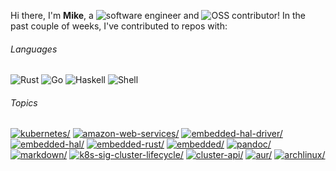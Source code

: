 Hi there, I'm **Mike**, a ![software engineer](https://img.shields.io/static/v1?style=flat-square&label=&message=software%20engineer&color=navy) and ![OSS contributor](https://img.shields.io/static/v1?style=flat-square&label=&message=OSS%20contributor&color=navy)! In the past couple of weeks, I've contributed to repos with:

###### Languages

![Rust](https://img.shields.io/static/v1?logo=Rust&logoColor=%23333&style=flat-square&label=&message=Rust&color=%23dea584) ![Go](https://img.shields.io/static/v1?logo=Go&logoColor=%23fff&style=flat-square&label=&message=Go&color=%2300ADD8) ![Haskell](https://img.shields.io/static/v1?logo=Haskell&logoColor=%23fff&style=flat-square&label=&message=Haskell&color=%235e5086) ![Shell](https://img.shields.io/static/v1?logo=gnu%20bash&logoColor=%23333&style=flat-square&label=&message=Shell&color=%2389e051)

###### Topics

<a href="https://github.com/topics/kubernetes"><img src="https://img.shields.io/static/v1?style=flat-square&label=&message=kubernetes&color=blue" alt=kubernetes/></a> <a href="https://github.com/topics/amazon-web-services"><img src="https://img.shields.io/static/v1?style=flat-square&label=&message=amazon-web-services&color=blue" alt=amazon-web-services/></a> <a href="https://github.com/topics/embedded-hal-driver"><img src="https://img.shields.io/static/v1?style=flat-square&label=&message=embedded-hal-driver&color=blue" alt=embedded-hal-driver/></a> <a href="https://github.com/topics/embedded-hal"><img src="https://img.shields.io/static/v1?style=flat-square&label=&message=embedded-hal&color=blue" alt=embedded-hal/></a> <a href="https://github.com/topics/embedded-rust"><img src="https://img.shields.io/static/v1?style=flat-square&label=&message=embedded-rust&color=blue" alt=embedded-rust/></a> <a href="https://github.com/topics/embedded"><img src="https://img.shields.io/static/v1?style=flat-square&label=&message=embedded&color=blue" alt=embedded/></a> <a href="https://github.com/topics/pandoc"><img src="https://img.shields.io/static/v1?style=flat-square&label=&message=pandoc&color=blue" alt=pandoc/></a> <a href="https://github.com/topics/markdown"><img src="https://img.shields.io/static/v1?style=flat-square&label=&message=markdown&color=blue" alt=markdown/></a> <a href="https://github.com/topics/k8s-sig-cluster-lifecycle"><img src="https://img.shields.io/static/v1?style=flat-square&label=&message=k8s-sig-cluster-lifecycle&color=blue" alt=k8s-sig-cluster-lifecycle/></a> <a href="https://github.com/topics/cluster-api"><img src="https://img.shields.io/static/v1?style=flat-square&label=&message=cluster-api&color=blue" alt=cluster-api/></a> <a href="https://github.com/topics/aur"><img src="https://img.shields.io/static/v1?style=flat-square&label=&message=aur&color=blue" alt=aur/></a> <a href="https://github.com/topics/archlinux"><img src="https://img.shields.io/static/v1?style=flat-square&label=&message=archlinux&color=blue" alt=archlinux/></a>
